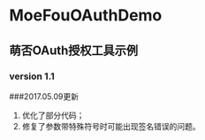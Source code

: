 # MoeFouOAuthDemo
## 萌否OAuth授权工具示例
### version 1.1
###2017.05.09更新
1. 优化了部分代码；
2. 修复了参数带特殊符号时可能出现签名错误的问题。
